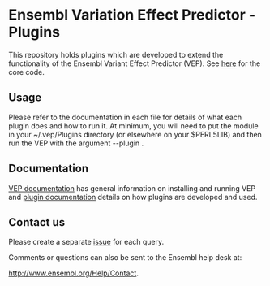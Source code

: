 # Ensembl Variation Effect Predictor - Plugins

This repository holds plugins which are developed to extend the functionality of the Ensembl Variant Effect Predictor (VEP). See [here](https://github.com/Ensembl/ensembl-vep/blob/master/README.md) for the core code.

## Usage
Please refer to the documentation in each file for details of what each plugin does and how to run it. At minimum, you will need to put the module in your
~/.vep/Plugins directory (or elsewhere on your $PERL5LIB) and then run the VEP with the argument --plugin <module name>.

## Documentation
[VEP documentation](http://www.ensembl.org/info/docs/tools/vep/index.html) has general information on installing and running VEP and [plugin documentation](https://www.ensembl.org/info/docs/tools/vep/script/vep_plugins.html) details on how plugins are developed and used. 


## Contact us
Please create a separate [issue](https://github.com/Ensembl/VEP_plugins/issues) for each query.

Comments or questions can also be sent to the Ensembl help desk at:

<http://www.ensembl.org/Help/Contact>.
